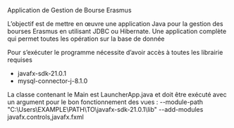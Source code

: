 Application de Gestion de Bourse Erasmus

 L’objectif est de mettre en œuvre une application Java pour la gestion des bourses Erasmus en utilisant JDBC ou Hibernate. Une application complète qui permet toutes les opération sur la base de donnée

 
Pour s’exécuter le programme nécessite d’avoir accès à toutes les librairie requises
- javafx-sdk-21.0.1
- mysql-connector-j-8.1.0

La classe contenant le Main est LauncherApp.java et doit être exécuté avec un argument pour le bon fonctionnement des vues :
--module-path "C:\Users\EXAMPLE\PATH\TO\javafx-sdk-21.0.1\lib" --add-modules javafx.controls,javafx.fxml

